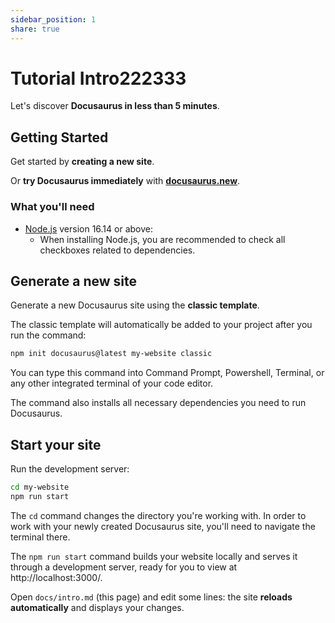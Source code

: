 ```yaml
---  
sidebar_position: 1    
share: true    
---  
```

  
# Tutorial Intro222333    
    
Let's discover **Docusaurus in less than 5 minutes**.    
    
## Getting Started    
    
Get started by **creating a new site**.    
    
Or **try Docusaurus immediately** with **[docusaurus.new](https://docusaurus.new)**.    
    
### What you'll need    
    
- [Node.js](https://nodejs.org/en/download/) version 16.14 or above:    
  - When installing Node.js, you are recommended to check all checkboxes related to dependencies.    
    
## Generate a new site    
    
Generate a new Docusaurus site using the **classic template**.    
    
The classic template will automatically be added to your project after you run the command:    
    
```bash    
npm init docusaurus@latest my-website classic    
```    
    
You can type this command into Command Prompt, Powershell, Terminal, or any other integrated terminal of your code editor.    
    
The command also installs all necessary dependencies you need to run Docusaurus.    
    
## Start your site    
    
Run the development server:    
    
```bash    
cd my-website    
npm run start    
```    
    
The `cd` command changes the directory you're working with. In order to work with your newly created Docusaurus site, you'll need to navigate the terminal there.    
    
The `npm run start` command builds your website locally and serves it through a development server, ready for you to view at http://localhost:3000/.    
    
Open `docs/intro.md` (this page) and edit some lines: the site **reloads automatically** and displays your changes.    
